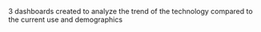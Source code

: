 3 dashboards created to analyze the trend of the technology compared to the current use and demographics
